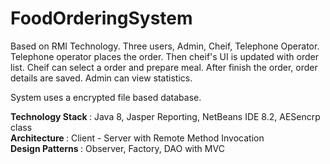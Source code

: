 # FoodOrderingSystem

Based on RMI Technology. Three users, Admin, Cheif, Telephone Operator. Telephone operator places the order. Then cheif's UI is updated with order list. Cheif can select a order and prepare meal. After finish the order, order details are saved. Admin can view statistics. 

System uses a encrypted file based database.

<b>Technology Stack </b> : Java 8, Jasper Reporting, NetBeans IDE 8.2, AESencrp class </br>
<b> Architecture </b> : Client - Server with Remote Method Invocation </br>
<b> Design Patterns </b>: Observer, Factory, DAO with MVC
